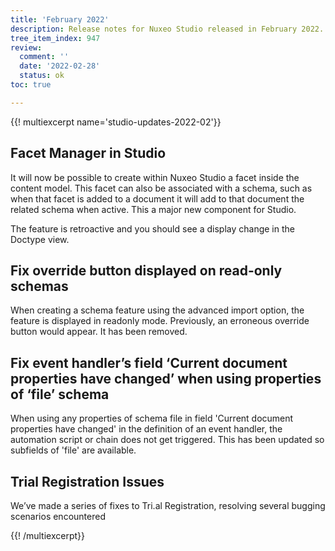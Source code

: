```yaml
---
title: 'February 2022'
description: Release notes for Nuxeo Studio released in February 2022.
tree_item_index: 947
review:
  comment: ''
  date: '2022-02-28'
  status: ok
toc: true

---
```


{{! multiexcerpt name='studio-updates-2022-02'}}

## Facet Manager in Studio 

It will now be possible to create within Nuxeo Studio a facet inside the content model. This facet can also be associated with a schema, such as when that facet is added to a document it will add to that document the related schema when active. This a major new component for Studio. 

The feature is retroactive and you should see a display change in the Doctype view.

## Fix override button displayed on read-only schemas

When creating a schema feature using the advanced import option, the feature is displayed in readonly mode. Previously, an erroneous override button would appear. It has been removed.

## Fix event handler’s field ‘Current document properties have changed’ when using properties of ‘file’ schema

When using any properties of schema file in field 'Current document properties have changed' in the definition of an event handler, the automation script or chain does not get triggered. This has been updated so subfields of 'file' are available.

## Trial Registration Issues

We’ve made a series of fixes to Tri.al Registration, resolving several bugging scenarios encountered

{{! /multiexcerpt}}
